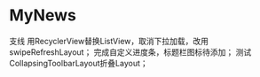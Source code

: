 # MyNews
支线 
用RecyclerView替换ListView，取消下拉加载，改用swipeRefreshLayout；
完成自定义进度条，标题栏图标待添加；
测试CollapsingToolbarLayout折叠Layout；
